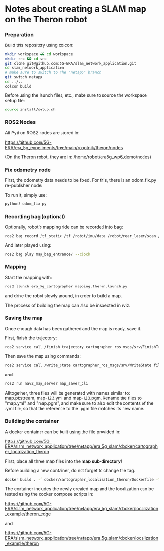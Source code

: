 # Notes about creating a SLAM map on the Theron robot

### Preparation

Build this repository using colcon:

```bash
mkdir workspace && cd workspace
mkdir src && cd src
git clone git@github.com:5G-ERA/slam_network_application.git
cd slam_network_application
# make sure to switch to the "netapp" branch
git switch netapp
cd ../..
colcon build
```

Before using the launch files, etc., make sure to source the workspace setup file:

```bash
source install/setup.sh
```


### ROS2 Nodes

All Python ROS2 nodes are stored in:

https://github.com/5G-ERA/era_5g_experiments/tree/main/robotnik/theron/nodes

(On the Theron robot, they are in: /home/robot/era5g_wp6_demo/nodes)


### Fix odometry node
First, the odometry data needs to be fixed. For this, there is an odom_fix.py re-publisher node:

To run it, simply use:

```bash
python3 odom_fix.py
```


### Recording bag (optional)

Optionally, robot's mapping ride can be recorded into bag:

```bash
ros2 bag record /tf_static /tf /robot/imu/data /robot/rear_laser/scan /robot/front_laser/scan /robot/robotnik_base_control/odom/fixed
```

And later played using:

```bash
ros2 bag play map_bag_entrance/ --clock
```


### Mapping

Start the mapping with:

```bash
ros2 launch era_5g_cartographer mapping.theron.launch.py
```
 
and drive the robot slowly around, in order to build a map.

The process of building the map can also be inspected in rviz.


### Saving the map

Once enough data has been gathered and the map is ready, save it.

First, finish the trajectory:

```bash
ros2 service call /finish_trajectory cartographer_ros_msgs/srv/FinishTrajectory trajectory_id:\ 0
```

Then save the map using commands:

```bash
ros2 service call /write_state cartographer_ros_msgs/srv/WriteState filename:\ \'/home/robot/map.pbstream\'
```

and

```bash
ros2 run nav2_map_server map_saver_cli
```

Alltogether, three files will be generated with names similar to: map.pbstream, map-123.yml and map-123.pgm. Rename the files to "map.yml" and "map.pgm", and make sure to also edit the contents of the .yml file, so that the reference to the .pgm file matches its new name.


### Building the container

A docker container can be built using the file provided in:

https://github.com/5G-ERA/slam_network_application/tree/netapp/era_5g_slam/docker/cartographer_localization_theron

First, place all three map files into the **map sub-directory**!

Before building a new container, do not forget to change the tag.

```bash
docker build . -f docker/cartographer_localization_theron/Dockerfile -t but5gera/cartographer_localization_theron:office-0.2-CHANGE_THE_TAG
```

The container includes the newly created map and the localization can be tested using the docker compose scripts in:

https://github.com/5G-ERA/slam_network_application/tree/netapp/era_5g_slam/docker/localization_example/theron_edge

and 

https://github.com/5G-ERA/slam_network_application/tree/netapp/era_5g_slam/docker/localization_example/theron


